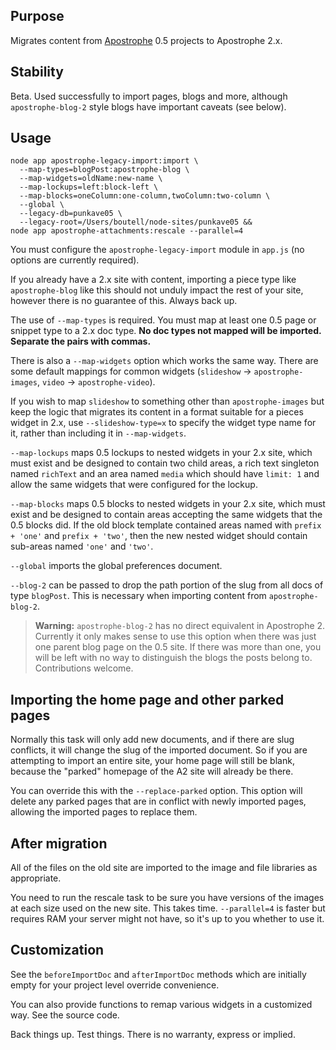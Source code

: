 ## Purpose

Migrates content from [Apostrophe](http://apostrophecms.org) 0.5 projects to Apostrophe 2.x.

## Stability

Beta. Used successfully to import pages, blogs and more, although `apostrophe-blog-2` style blogs have important caveats (see below).

## Usage

```
node app apostrophe-legacy-import:import \
  --map-types=blogPost:apostrophe-blog \
  --map-widgets=oldName:new-name \
  --map-lockups=left:block-left \
  --map-blocks=oneColumn:one-column,twoColumn:two-column \
  --global \
  --legacy-db=punkave05 \
  --legacy-root=/Users/boutell/node-sites/punkave05 &&
node app apostrophe-attachments:rescale --parallel=4
```

You must configure the `apostrophe-legacy-import` module in `app.js` (no options are currently required).

If you already have a 2.x site with content, importing a piece type like `apostrophe-blog` like this should not unduly impact the rest of your site, however there is no guarantee of this. Always back up.

The use of `--map-types` is required. You must map at least one 0.5 page or snippet type to a 2.x doc type. **No doc types not mapped will be imported. Separate the pairs with commas.**

There is also a `--map-widgets` option which works the same way. There are some default mappings for common widgets (`slideshow` -> `apostrophe-images`, `video` -> `apostrophe-video`).

If you wish to map `slideshow` to something other than `apostrophe-images` but keep the logic that migrates its content in a format suitable for a pieces widget in 2.x, use `--slideshow-type=x` to specify the widget type name for it, rather than including it in `--map-widgets`.

`--map-lockups` maps 0.5 lockups to nested widgets in your 2.x site, which must exist and be designed to contain two child areas, a rich text singleton named `richText` and an area named `media` which should have `limit: 1` and allow the same widgets that were configured for the lockup.

`--map-blocks` maps 0.5 blocks to nested widgets in your 2.x site, which must exist and be designed to contain areas accepting the same widgets that the 0.5 blocks did. If the old block template contained areas named with `prefix + 'one'` and `prefix + 'two'`, then the new nested widget should contain sub-areas named `'one'` and `'two'`.

`--global` imports the global preferences document.

`--blog-2` can be passed to drop the path portion of the slug from all docs of type `blogPost`. This is necessary when importing content from `apostrophe-blog-2`.

> **Warning:** `apostrophe-blog-2` has no direct equivalent in Apostrophe 2. Currently it only makes sense to use this option when there was just one parent blog page on the 0.5 site. If there was more than one, you will be left with no way to distinguish the blogs the posts belong to. Contributions welcome.

## Importing the home page and other parked pages

Normally this task will only add new documents, and if there are slug conflicts, it will change the slug of the imported document. So if you are attempting to import an entire site, your home page will still be blank, because the "parked" homepage of the A2 site will already be there.

You can override this with the `--replace-parked` option. This option will delete any parked pages that are in conflict with newly imported pages, allowing the imported pages to replace them.

## After migration

All of the files on the old site are imported to the image and file libraries as appropriate.

You need to run the rescale task to be sure you have versions of the images at each size used on the new site. This takes time. `--parallel=4` is faster but requires RAM your server might not have, so it's up to you whether to use it.

## Customization

See the `beforeImportDoc` and `afterImportDoc` methods which are initially empty for your project level override convenience.

You can also provide functions to remap various widgets in a customized way. See the source code.

Back things up. Test things. There is no warranty, express or implied.
